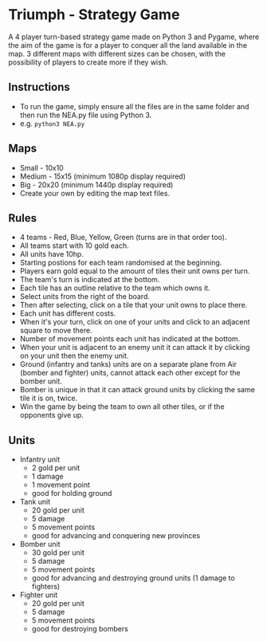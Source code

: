 # Triumph - Strategy Game
A 4 player turn-based strategy game made on Python 3 and Pygame, where the aim of the game is for a player to conquer all the land available in the map. 3 different maps with different sizes can be chosen, with the possibility of players to create more if they wish.

## Instructions
- To run the game, simply ensure all the files are in the same folder and then run the NEA.py file using Python 3.
- e.g. `python3 NEA.py`

## Maps
- Small - 10x10
- Medium - 15x15 (minimum 1080p display required)
- Big - 20x20 (minimum 1440p display required)
- Create your own by editing the map text files.


## Rules
- 4 teams - Red, Blue, Yellow, Green (turns are in that order too).
- All teams start with 10 gold each.
- All units have 10hp.
- Starting postions for each team randomised at the beginning.
- Players earn gold equal to the amount of tiles their unit owns per turn.
- The team's turn is indicated at the bottom.
- Each tile has an outline relative to the team which owns it.
- Select units from the right of the board.
- Then after selecting, click on a tile that your unit owns to place there.
- Each unit has different costs.
- When it's your turn, click on one of your units and click to an adjacent square to move there.
- Number of movement points each unit has indicated at the bottom.
- When your unit is adjacent to an enemy unit it can attack it by clicking on your unit then the enemy unit.
- Ground (infantry and tanks) units are on a separate plane from Air (bomber and fighter) units, cannot attack each other except for the bomber unit.
- Bomber is unique in that it can attack ground units by clicking the same tile it is on, twice.
- Win the game by being the team to own all other tiles, or if the opponents give up.

## Units
- Infantry unit   
  - 2 gold per unit   
   - 1 damage  
   - 1 movement point 
   - good for holding ground
- Tank unit       
  - 20 gold per unit  
  - 5 damage  
  - 5 movement points 
  - good for advancing and conquering new provinces
- Bomber unit     
  - 30 gold per unit  
  - 5 damage  
  - 5 movement points 
  - good for advancing and destroying ground units (1 damage to fighters)
- Fighter unit    
  - 20 gold per unit  
  - 5 damage  
  - 5 movement points 
  - good for destroying bombers
